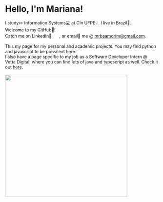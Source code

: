 <h1>Hello, I'm Mariana!</h1>

<div>
  I study✏️ Information Systems💻 at CIn UFPE💡. I live in Brazil📍. <br/>
  Welcome to my GitHub🤖! <br/>
  Catch me on LinkedIn🔗  <a href="https://linkedin.com/in/mrbsa/"><img src="https://img.shields.io/badge/LinkedIn-0077B5?style=for-the-badge&logo=linkedin&logoColor=white" style="height: 17px;"></a>  , or email📩 me @ <a href="mailto:mrbsamorim@gmail.com">mrbsamorim@gmail.com</a>.
<br>
</br>
  This my page for my personal and academic projects. You may find python and javascript to be prevalent here.<br>
  I also have a page specific to my job as a Software Developer Intern @ Vetta Digital, where you can find lots of java and typescript as well. Check it out <a href="https://github.com/MarianaAmorim-vetta">here</a>.

  <!--, Discord👾 
  <a href="марока#0878"><img src="https://img.shields.io/badge/Discord-7289DA?style=for-the-badge&logo=discord&logoColor=white" style="height: 17px;"></a> -->
  <!--<a href="mrbsamorim@gmail.com"><img src="https://img.shields.io/badge/Gmail-D14836?style=for-the-badge&logo=gmail&logoColor=white" style="height: 17px;"></a>-->
  <br/>
  <br/>
</div>

<a href="https://github.com/mrbsa/github-readme-stats">
  <img align="center" src="https://github-readme-stats.vercel.app/api/top-langs/?username=mrbsa&layout=pie&theme=merko" style="height: 400px;"/>
</a>
